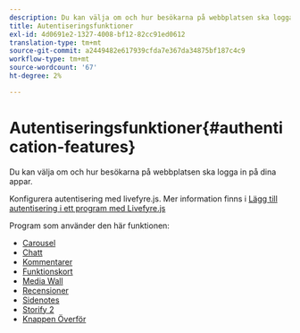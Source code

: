 ```yaml
---
description: Du kan välja om och hur besökarna på webbplatsen ska logga in på dina appar.
title: Autentiseringsfunktioner
exl-id: 4d0691e2-1327-4008-bf12-82cc91ed0612
translation-type: tm+mt
source-git-commit: a2449482e617939cfda7e367da34875bf187c4c9
workflow-type: tm+mt
source-wordcount: '67'
ht-degree: 2%

---
```


# Autentiseringsfunktioner{#authentication-features}

Du kan välja om och hur besökarna på webbplatsen ska logga in på dina appar.

Konfigurera autentisering med livefyre.js. Mer information finns i [Lägg till autentisering i ett program med Livefyre.js](/help/implementation/c-getting-started/c-implementation-process/c-using-livefyre.js-to-create-customize-and-use-apps-on-your-site.md)

Program som använder den här funktionen:

* [Carousel](../c-about-apps/c-carousel-app/c-carousel-app.md#c_carousel_app)
* [Chatt](../c-about-apps/c-chat-app/c-chat-app.md#c_chat_app)
* [Kommentarer](/help/using/c-about-apps/c-comments/c-comments.md)
* [Funktionskort](../c-about-apps/c-feature-card-app/c-feature-card-app.md#c_feature_card_app)
* [Media Wall](../c-about-apps/c-media-wall-app/c-media-wall-app.md#c_media_wall_app)
* [Recensioner](../c-about-apps/c-reviews-app/c-reviews-app.md#c_reviews_app)
* [Sidenotes](../c-about-apps/c-sidenotes-app/c-sidenotes-app.md#c_sidenotes_app)
* [Storify 2](../c-about-apps/c-storify2/c-storify2.md#c_storify2)
* [Knappen Överför](../c-about-apps/c-upload-button-app/c-upload-button-app.md#c_upload_button_app)

